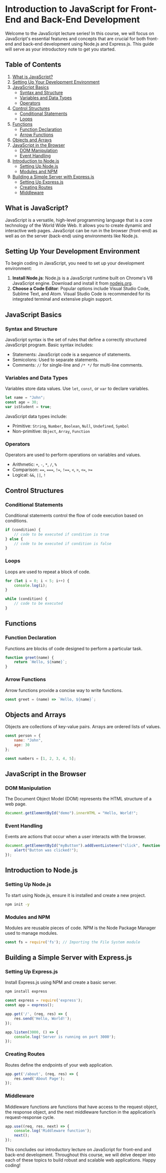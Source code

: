 
# Introduction to JavaScript for Front-End and Back-End Development

Welcome to the JavaScript lecture series! In this course, we will focus on JavaScript's essential features and concepts that are crucial for both front-end and back-end development using Node.js and Express.js. This guide will serve as your introductory note to get you started.

## Table of Contents

1. [What is JavaScript?](#what-is-javascript)
2. [Setting Up Your Development Environment](#setting-up-your-development-environment)
3. [JavaScript Basics](#javascript-basics)
    - [Syntax and Structure](#syntax-and-structure)
    - [Variables and Data Types](#variables-and-data-types)
    - [Operators](#operators)
4. [Control Structures](#control-structures)
    - [Conditional Statements](#conditional-statements)
    - [Loops](#loops)
5. [Functions](#functions)
    - [Function Declaration](#function-declaration)
    - [Arrow Functions](#arrow-functions)
6. [Objects and Arrays](#objects-and-arrays)
7. [JavaScript in the Browser](#javascript-in-the-browser)
    - [DOM Manipulation](#dom-manipulation)
    - [Event Handling](#event-handling)
8. [Introduction to Node.js](#introduction-to-nodejs)
    - [Setting Up Node.js](#setting-up-nodejs)
    - [Modules and NPM](#modules-and-npm)
9. [Building a Simple Server with Express.js](#building-a-simple-server-with-expressjs)
    - [Setting Up Express.js](#setting-up-expressjs)
    - [Creating Routes](#creating-routes)
    - [Middleware](#middleware)

## What is JavaScript?

JavaScript is a versatile, high-level programming language that is a core technology of the World Wide Web. It allows you to create dynamic and interactive web pages. JavaScript can be run in the browser (front-end) as well as on the server (back-end) using environments like Node.js.

## Setting Up Your Development Environment

To begin coding in JavaScript, you need to set up your development environment:

1. **Install Node.js**: Node.js is a JavaScript runtime built on Chrome's V8 JavaScript engine. Download and install it from [nodejs.org](https://nodejs.org/).
2. **Choose a Code Editor**: Popular options include Visual Studio Code, Sublime Text, and Atom. Visual Studio Code is recommended for its integrated terminal and extensive plugin support.

## JavaScript Basics

### Syntax and Structure

JavaScript syntax is the set of rules that define a correctly structured JavaScript program. Basic syntax includes:

- Statements: JavaScript code is a sequence of statements.
- Semicolons: Used to separate statements.
- Comments: `//` for single-line and `/* */` for multi-line comments.

### Variables and Data Types

Variables store data values. Use `let`, `const`, or `var` to declare variables.

```javascript
let name = "John";
const age = 30;
var isStudent = true;
```

JavaScript data types include:

- Primitive: `String`, `Number`, `Boolean`, `Null`, `Undefined`, `Symbol`
- Non-primitive: `Object`, `Array`, `Function`

### Operators

Operators are used to perform operations on variables and values.

- Arithmetic: `+`, `-`, `*`, `/`, `%`
- Comparison: `==`, `===`, `!=`, `!==`, `<`, `>`, `<=`, `>=`
- Logical: `&&`, `||`, `!`

## Control Structures

### Conditional Statements

Conditional statements control the flow of code execution based on conditions.

```javascript
if (condition) {
    // code to be executed if condition is true
} else {
    // code to be executed if condition is false
}
```

### Loops

Loops are used to repeat a block of code.

```javascript
for (let i = 0; i < 5; i++) {
    console.log(i);
}

while (condition) {
    // code to be executed
}
```

## Functions

### Function Declaration

Functions are blocks of code designed to perform a particular task.

```javascript
function greet(name) {
    return `Hello, ${name}`;
}
```

### Arrow Functions

Arrow functions provide a concise way to write functions.

```javascript
const greet = (name) => `Hello, ${name}`;
```

## Objects and Arrays

Objects are collections of key-value pairs. Arrays are ordered lists of values.

```javascript
const person = {
    name: "John",
    age: 30
};

const numbers = [1, 2, 3, 4, 5];
```

## JavaScript in the Browser

### DOM Manipulation

The Document Object Model (DOM) represents the HTML structure of a web page.

```javascript
document.getElementById("demo").innerHTML = "Hello, World!";
```

### Event Handling

Events are actions that occur when a user interacts with the browser.

```javascript
document.getElementById("myButton").addEventListener("click", function() {
    alert("Button was clicked!");
});
```

## Introduction to Node.js

### Setting Up Node.js

To start using Node.js, ensure it is installed and create a new project.

```bash
npm init -y
```

### Modules and NPM

Modules are reusable pieces of code. NPM is the Node Package Manager used to manage modules.

```javascript
const fs = require('fs'); // Importing the File System module
```

## Building a Simple Server with Express.js

### Setting Up Express.js

Install Express.js using NPM and create a basic server.

```bash
npm install express
```

```javascript
const express = require('express');
const app = express();

app.get('/', (req, res) => {
    res.send('Hello, World!');
});

app.listen(3000, () => {
    console.log('Server is running on port 3000');
});
```

### Creating Routes

Routes define the endpoints of your web application.

```javascript
app.get('/about', (req, res) => {
    res.send('About Page');
});
```

### Middleware

Middleware functions are functions that have access to the request object, the response object, and the next middleware function in the application’s request-response cycle.

```javascript
app.use((req, res, next) => {
    console.log('Middleware function');
    next();
});
```

This concludes our introductory lecture on JavaScript for front-end and back-end development. Throughout this course, we will delve deeper into each of these topics to build robust and scalable web applications. Happy coding!
